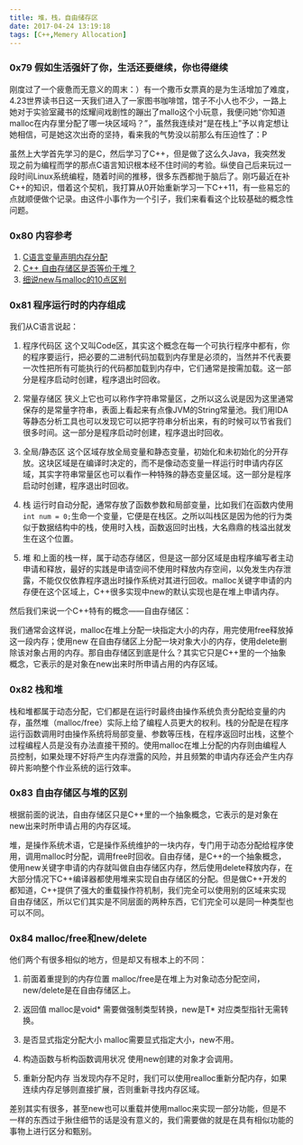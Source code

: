 ```yaml
---
title: 堆，栈，自由储存区
date: 2017-04-24 13:19:18
tags: [C++,Memery Allocation]
---
```


### 0x79 假如生活强奸了你，生活还要继续，你也得继续
刚度过了一个疲惫而无意义的周末：）有一个撒币女票真的是为生活增加了难度，4.23世界读书日这一天我们进入了一家图书咖啡馆，馆子不小人也不少，一路上她对于实验室藏书的炫耀间戏剧性的蹦出了mallo这个小玩意，我便问她“你知道malloc在内存里分配了哪一块区域吗？”，虽然我连续对“是在栈上”予以肯定想让她相信，可是她这次出奇的坚持，看来我的气势没以前那么有压迫性了：P

虽然上大学首先学习的是C，然后学习了C++，但是做了这么久Java，我突然发现之前为编程而学的那点C语言知识根本经不住时间的考验。纵使自己后来玩过一段时间Linux系统编程，随着时间的推移，很多东西都抛于脑后了。刚巧最近在补C++的知识，借着这个契机，我打算从0开始重新学习一下C++11，有一些易忘的点就顺便做个记录。由这件小事作为一个引子，我们来看看这个比较基础的概念性问题。

### 0x80 内容参考
1. [C语言变量声明内存分配]("http://www.cnblogs.com/emanlee/archive/2009/04/12/1434278.html")
2. [C++ 自由存储区是否等价于堆？]("http://www.cnblogs.com/QG-whz/p/5060894.html")
3. [细说new与malloc的10点区别]("http://www.cnblogs.com/QG-whz/p/5140930.html")

### 0x81 程序运行时的内存组成
我们从C语言说起：
1. 程序代码区
    这个又叫Code区，其实这个概念在每一个可执行程序中都有，你的程序要运行，把必要的二进制代码加载到内存里是必须的，当然并不代表要一次性把所有可能执行的代码都加载到内存中，它们通常是按需加载。这一部分是程序启动时创建，程序退出时回收。

2. 常量存储区
    狭义上它也可以称作字符串常量区，之所以这么说是因为这里通常保存的是常量字符串，表面上看起来有点像JVM的String常量池。我们用IDA等静态分析工具也可以发现它可以把字符串分析出来，有的时候可以节省我们很多时间。这一部分是程序启动时创建，程序退出时回收。

3. 全局/静态区
    这个区域存放全局变量和静态变量，初始化和未初始化的分开存放。这块区域是在编译时决定的，而不是像动态变量一样运行时申请内存区域，其实字符串常量区也可以看作一种特殊的静态变量区域。这一部分是程序启动时创建，程序退出时回收。

4. 栈
    运行时自动分配，通常存放了函数参数和局部变量，比如我们在函数内使用`int num = 0;`生命一个变量，它便是在栈区。之所以叫栈区是因为他的行为类似于数据结构中的栈，使用时入栈，函数返回时出栈，大名鼎鼎的栈溢出就发生在这个位置。

5. 堆
    和上面的栈一样，属于动态存储区，但是这一部分区域是由程序编写者主动申请和释放，最好的实践是申请空间不使用时释放内存空间，以免发生内存泄露，不能仅仅依靠程序退出时操作系统对其进行回收。malloc关键字申请的内存便在这个区域上，C++很多实现中new的默认实现也是在堆上申请内存。

然后我们来说一个C++特有的概念——自由存储区：

我们通常会这样说，malloc在堆上分配一块指定大小的内存，用完使用free释放掉这一段内存；使用new 在自由存储区上分配一块对象大小的内存，使用delete删除该对象占用的内存。那自由存储区到底是什么？其实它只是C++里的一个抽象概念，它表示的是对象在new出来时所申请占用的内存区域。

### 0x82 栈和堆
栈和堆都属于动态分配，它们都是在运行时最终由操作系统负责分配给变量的内存，虽然堆（malloc/free）实际上给了编程人员更大的权利。栈的分配是在程序运行函数调用时由操作系统将局部变量、参数等压栈，在程序返回时出栈，这整个过程编程人员是没有办法直接干预的。使用malloc在堆上分配的内存则由编程人员控制，如果处理不好将产生内存泄露的风险，并且频繁的申请内存还会产生内存碎片影响整个作业系统的运行效率。

### 0x83 自由存储区与堆的区别
根据前面的说法，自由存储区只是C++里的一个抽象概念，它表示的是对象在new出来时所申请占用的内存区域。

堆，是操作系统术语，它是操作系统维护的一块内存，专门用于动态分配给程序使用，调用malloc时分配，调用free时回收。自由存储，是C++的一个抽象概念，使用new关键字申请的内存就叫做自由存储区内存，然后使用delete释放内存，在大部分情况下C++编译器都使用堆来实现自由存储区的分配。但是做C++开发的都知道，C++提供了强大的重载操作符机制，我们完全可以使用别的区域来实现自由存储区，所以它们其实是不同层面的两种东西，它们完全可以是同一种类型也可以不同。

### 0x84 malloc/free和new/delete
他们两个有很多相似的地方，但是却又有根本上的不同：
1. 前面着重提到的内存位置
    malloc/free是在堆上为对象动态分配空间，new/delete是在自由存储区上。

2. 返回值
    malloc是void* 需要做强制类型转换，new是T* 对应类型指针无需转换。

3. 是否显式指定分配大小
    malloc需要显式指定大小，new不用。

4. 构造函数与析构函数调用状况
    使用new创建的对象才会调用。

5. 重新分配内存
    当发现内存不足时，我们可以使用realloc重新分配内存，如果连续内存足够则直接扩展，否则重新寻找内存区域。

差别其实有很多，甚至new也可以重载并使用malloc来实现一部分功能，但是不一样的东西过于揪住细节的话是没有意义的，我们需要做的就是在具有相似功能的事物上进行区分和甄别。
